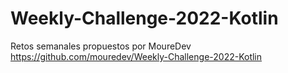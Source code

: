 # Weekly-Challenge-2022-Kotlin
Retos semanales propuestos por MoureDev
https://github.com/mouredev/Weekly-Challenge-2022-Kotlin

